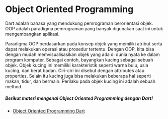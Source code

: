 # Object Oriented Programming

Dart adalah bahasa yang mendukung pemrograman berorientasi objek. OOP adalah paradigma pemrograman yang banyak digunakan saat ini untuk mengembangkan aplikasi. 

Paradigma OOP berdasarkan pada konsep objek yang memiliki atribut serta dapat melakukan operasi atau prosedur tertentu. Dengan OOP, kita bisa dengan mudah memvisualisasikan objek yang ada di dunia nyata ke dalam program komputer. Sebagai contoh, bayangkan kucing sebagai sebuah objek. Objek kucing ini memiliki karakteristik seperti warna bulu, usia kucing, dan berat badan. Ciri-ciri ini disebut dengan attributes atau properties. Selain itu kucing juga bisa melakukan beberapa hal seperti makan, tidur, dan bermain. Perilaku pada objek kucing ini adalah sebuah method.

##### Berikut materi mengenai Object Oriented Programming dengan  Dart!
* [Object Oriented Programming Dart](https://youtube.com/playlist?list=PLZQbl9Jhl-VDeCuNNp7C2SR1lFsIjQRQo&si=AHhgTDUcc4OvhUqh)